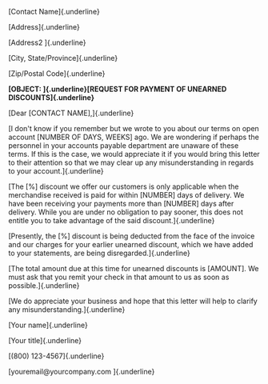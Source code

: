 [Contact Name]{.underline}

[Address]{.underline}

[Address2 ]{.underline}

[City, State/Province]{.underline}

[Zip/Postal Code]{.underline}

**[OBJECT: ]{.underline}[REQUEST FOR PAYMENT OF UNEARNED
DISCOUNTS]{.underline}**

[Dear \[CONTACT NAME\],]{.underline}

[I don't know if you remember but we wrote to you about our terms on
open account \[NUMBER OF DAYS, WEEKS\] ago. We are wondering if perhaps
the personnel in your accounts payable department are unaware of these
terms. If this is the case, we would appreciate it if you would bring
this letter to their attention so that we may clear up any
misunderstanding in regards to your account.]{.underline}

[The \[%\] discount we offer our customers is only applicable when the
merchandise received is paid for within \[NUMBER\] days of delivery. We
have been receiving your payments more than \[NUMBER\] days after
delivery. While you are under no obligation to pay sooner, this does not
entitle you to take advantage of the said discount.]{.underline}

[Presently, the \[%\] discount is being deducted from the face of the
invoice and our charges for your earlier unearned discount, which we
have added to your statements, are being disregarded.]{.underline}

[The total amount due at this time for unearned discounts is \[AMOUNT\].
We must ask that you remit your check in that amount to us as soon as
possible.]{.underline}

[We do appreciate your business and hope that this letter will help to
clarify any misunderstanding.]{.underline}

[Your name]{.underline}

[Your title]{.underline}

[(800) 123-4567]{.underline}

[youremail\@yourcompany.com ]{.underline}
